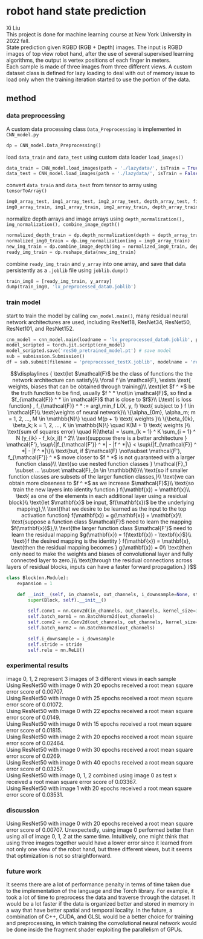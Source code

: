# robot hand state prediction
Xi Liu<br>
This project is done for machine learning course at New York University in 2022 fall.<br>
State prediction given RGBD (RGB + Depth) images. The input is RGBD images of top view robot hand, after the use of several supervised learning algorithms, the output is vertex positions of each finger in meters.<br>
Each sample is made of three images from three different views. A custom dataset class is defined for lazy loading to deal with out of memory issue to load only when the training iteration started to use the portion of the data.

## method
### data preprocessing
A custom data processing class ```Data_Preprocessing``` is implemented in ```CNN_model.py```
```python
dp = CNN_model.Data_Preprocessing()
```
load ```data_train``` and ```data_test``` using custom data loader ```load_images()```
```python
data_train = CNN_model.load_images(path = './lazydata/', isTrain = True)
data_test = CNN_model.load_images(path = './lazydata/', isTrain = False)
```
convert ```data_train``` and ```data_test``` from tensor to array using ```tensorToArray()```
```python
img0_array_test, img1_array_test, img2_array_test, depth_array_test, field_id_array = dp.tensorToArray(data = data_test, isTrain = False)
img0_array_train, img1_array_train, img2_array_train, depth_array_train, y_array = dp.tensorToArray(data = data_train, isTrain = True)
```
normalize depth arrays and image arrays using ```depth_normalization(), img_normalization(), combine_image_depth()```
```python
normalized_depth_train = dp.depth_normalization(depth = depth_array_train)
normalized_img0_train = dp.img_normalization(img = img0_array_train)
new_img_train = dp.combine_image_depth(img = normalized_img0_train, depth = normalized_depth_train, whichImg = 0)
ready_img_train = dp.reshape_data(new_img_train)
```
combine ```ready_img_train``` and ```y_array``` into one array, and save that data persistently as a ```.joblib``` file using ```joblib.dump()```
```python
train_img0 = [ready_img_train, y_array]
dump(train_img0, 'lx_preprocessed_data0.joblib')
```

### train model
start to train the model by calling ```cnn_model.main()```, many residual neural network architectures are used, including ResNet18, ResNet34, ResNet50, ResNet101, and ResNet152.
```python
cnn_model = cnn_model.main(loadname = 'lx_preprocessed_data0.joblib', pre_trained_model = None)
model_scripted = torch.jit.script(cnn_model)
model_scripted.save('res50_pretrained_model.pt') # save model
sub = submission.Submission()
df = sub.submit(filename = 'preprocessed_testX.joblib', modelname = 'res50_pretrained_model.pt)
```
```math
\displaylines
{
\text{let $\mathcal{F}$ be the class of functions the the network architecture can satisfy}\\
\forall f \in \mathcal{F}, \exists \text{ weights, biases that can be obtained through training}\\
\text{let $f ^ *$ be the truth function to be find, usually $f ^ * \not\in \mathcal{F}$, so find a $f_{\mathcal{F}} ^ * \in \mathcal{F}$ that is close to $f$}\\
L\text{ is loss function} , f_{\mathcal{F}} ^ * := arg\,min_f L(X, y, f) \text{ subject to } f \in \mathcal{F}\\
\text{weights of neural network}\\
\{\alpha_{0m}, \alpha_m; m = 1, 2, ..., M \in \mathbb{N}\} \quad M(p + 1) \text{ weights }\\
\{\beta_{0k}, \beta_k; k = 1, 2, ..., K \in \mathbb{N}\} \quad K(M + 1) \text{ weights }\\
\text{sum of squares error} \quad R(\theta) = \sum_{k = 1} ^ K \sum_{i = 1} ^ N (y_{ik} - f_k(x_i)) ^ 2\\
\text{suppose there is a better architecture } \mathcal{F'}, \sup\{|f_{\mathcal{F'}} ^ *| - |f ^ *|\} < \sup\{|f_{\mathcal{F}} ^ *| - |f ^ *|\}\\
\text{but, if $\mathcal{F} \not\subset \mathcal{F'}, f_{\mathcal{F'}} ^ *$ move closer to $f ^ *$ is not guaranteed with a larger function class}\\
\text{so use nested function classes } \mathcal{F}_1 \subset ... \subset \mathcal{F}_{n \in \mathbb{N}}\\
\text{so if smaller function classes are subsets of the larger function classes,}\\
\text{we can obtain more closeness to $f ^ *$ as we increase $\mathcal{F}$}\\
\text{so train the new layers into identity function } f(\mathbf{x}) = \mathbf{x}\\
\text{ as one of the elements in each additional layer using a residual block}\\
\text{let $\mathbf{x}$ be input, $f(\mathbf{x})$ be the underlying mapping},\\
\text{that we desire to be learned as the input to the top activation function} f(\mathbf{x}) = g(\mathbf{x}) + \mathbf{x}\\
\text{suppose a function class $\mathcal{F}$ need to learn the mapping $f(\mathbf{x})$},\\
\text{the larger function class $\mathcal{F'}$ need to learn the residual mapping $g(\mathbf{x}) = f(\textbf{x}) - \textbf{x}$}\\
\text{if the desired mapping is the identity } f(\mathbf{x}) = \mathbf{x}, \text{then the residual mapping becomes } g(\mathbf{x}) = 0\\
\text{then only need to make the weights and biases of convolutional layer and fully connected layer to zero.}\\
\text{through the residual connections across layers of residual blocks, inputs can have a faster forward propagation.}
}
```
```python
class Block(nn.Module):
    expansion = 1

    def __init__(self, in_channels, out_channels, i_downsample=None, stride=1):
        super(Block, self).__init__()

        self.conv1 = nn.Conv2d(in_channels, out_channels, kernel_size=3, padding=1, stride=stride, bias=False)
        self.batch_norm1 = nn.BatchNorm2d(out_channels)
        self.conv2 = nn.Conv2d(out_channels, out_channels, kernel_size=3, padding=1, stride=stride, bias=False)
        self.batch_norm2 = nn.BatchNorm2d(out_channels)

        self.i_downsample = i_downsample
        self.stride = stride
        self.relu = nn.ReLU()
```


### experimental results
image 0, 1, 2 represent 3 images of 3 different views in each sample<br>
Using ResNet50 with image 0 with 20 epochs received a root mean square error score of 0.00707.<br>
Using ResNet50 with image 0 with 25 epochs received a root mean square error score of 0.01072.<br>
Using ResNet50 with image 0 with 22 epochs received a root mean square error score of 0.0149.<br>
Using ResNet50 with image 0 with 15 epochs received a root mean square error score of 0.01815.<br>
Using ResNet50 with image 2 with 20 epochs received a root mean square error score of 0.02464.<br>
Using ResNet50 with image 0 with 30 epochs received a root mean square error score of 0.0269.<br>
Using ResNet50 with image 0 with 40 epochs received a root mean square error score of 0.03257.<br>
Using ResNet50 with image 0, 1, 2 combined using image 0 as test x received a root mean square error score of 0.03367.<br>
Using ResNet50 with image 1 with 20 epochs received a root mean square error score of 0.03531.<br>


### discussion
Using ResNet50 with image 0 with 20 epochs received a root mean square error score of 0.00707. Unexpectedly, using image 0 performed better than using all of image 0, 1, 2 at the same time. Intuitively, one might think that using three images together would have a lower error since it learned from not only one view of the robot hand, but three different views, but it seems that optimization is not so straightforward.

### future work
It seems there are a lot of performance penalty in terms of time taken due to the implementation of the language and the Torch library. For example, it took a lot of time to preprocess the data and traverse through the dataset. It would be a lot faster if the data is organized better and stored in memory in a way that have better spatial and temporal locality. In the future, a combination of C++, CUDA, and GLSL would be a better choice for training and preprocessing, in which training the convolutional neural network would be done inside the fragment shader exploiting the parallelism of GPUs.
